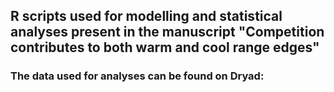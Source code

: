 ## R scripts used for modelling and statistical analyses present in the manuscript "Competition contributes to both warm and cool range edges"
### The data used for analyses can be found on Dryad:  
